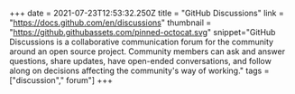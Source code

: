+++
date = 2021-07-23T12:53:32.250Z
title = "GitHub Discussions"
link = "https://docs.github.com/en/discussions"
thumbnail = "https://github.githubassets.com/pinned-octocat.svg"
snippet="GitHub Discussions is a collaborative communication forum for the community around an open source project. Community members can ask and answer questions, share updates, have open-ended conversations, and follow along on decisions affecting the community's way of working."
tags = ["discussion"," forum"]
+++
